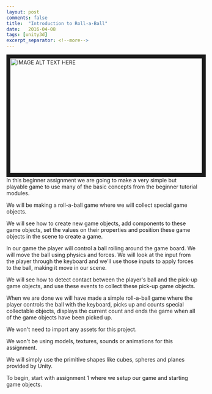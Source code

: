 ```yaml
---
layout: post
comments: false
title:  "Introduction to Roll-a-Ball"
date:   2016-04-08
tags: [unity3d]
excerpt_separator: <!--more-->
---
```

<a href="http://www.youtube.com/watch?feature=player_embedded&v=RFlh8pTf4DU
" target="_blank"><img src="http://img.youtube.com/vi/RFlh8pTf4DU/0.jpg" 
alt="IMAGE ALT TEXT HERE" width="502" height="300" border="10" /></a>
In this beginner assignment we are going
to make a very simple but playable game to
use many of the basic concepts from the
beginner tutorial modules.
<!--more-->
We will be making a roll-a-ball game where
we will collect special game objects.
	
We will see how to create new game objects,
add components to these game objects,
set the values on their properties and position
these game objects in the scene to create a game.
	
In our game the player will control a ball
rolling around the game board.
We will move the ball using physics and forces.
We will look at the input from the player
through the keyboard and we'll use those
inputs to apply forces to the ball, making it
move in our scene.

We will see how to detect contact between
the player's ball and the pick-up game objects,
and use these events to collect these
pick-up game objects.    
	
When we are done we will have made a simple
roll-a-ball game where the player controls
the ball with the keyboard, picks up and
counts special collectable objects,
displays the current count and ends the game
when all of the game objects
have been picked up.    
	
We won't need to import any assets for this project.    

We won't be using models, textures,
sounds or animations for this assignment.    
	
We will simply use the primitive shapes
like cubes, spheres and planes
provided by Unity.    
	
To begin, start with assignment 1 where we
setup our game and starting game objects.    